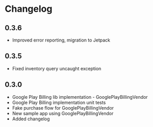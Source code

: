 # Changelog

## 0.3.6
  - Improved error reporting, migration to Jetpack

## 0.3.5
  - Fixed inventory query uncaught exception

## 0.3.0
  - Google Play Billing lib implementation - GooglePlayBillingVendor
  - Google Play Billing implementation unit tests
  - Fake purchase flow for GooglePlayBillingVendor
  - New sample app using GooglePlayBillingVendor
  - Added changelog
